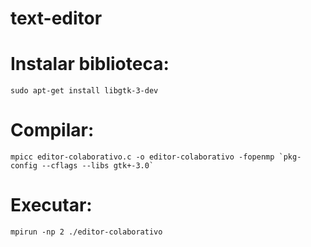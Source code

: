 # text-editor

# Instalar biblioteca:
    sudo apt-get install libgtk-3-dev
# Compilar:
    mpicc editor-colaborativo.c -o editor-colaborativo -fopenmp `pkg-config --cflags --libs gtk+-3.0`
# Executar:
    mpirun -np 2 ./editor-colaborativo
